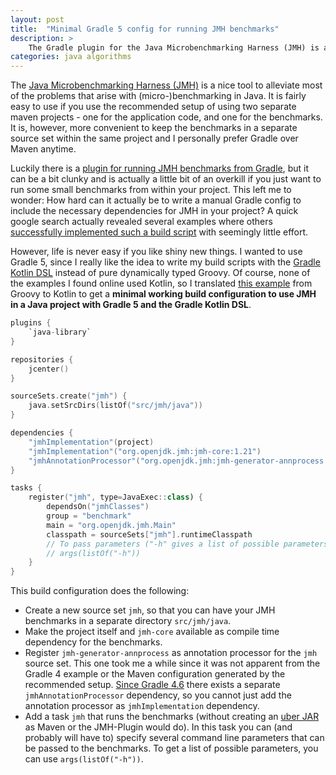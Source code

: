 ```yaml
---
layout: post
title:  "Minimal Gradle 5 config for running JMH benchmarks"
description: >
    The Gradle plugin for the Java Microbenchmarking Harness (JMH) is a bit clunky and right now there are no good suggestions for a manual config that works in Gradle 5, so I created my own.
categories: java algorithms
---
```


The [Java Microbenchmarking Harness (JMH)](https://openjdk.java.net/projects/code-tools/jmh/) is a nice tool to alleviate most of the problems that arise with (micro-)benchmarking in Java.
It is fairly easy to use if you use the recommended setup of using two separate maven projects - one for the application code, and one for the benchmarks.
It is, however, more convenient to keep the benchmarks in a separate source set within the same project and I personally prefer Gradle over Maven anytime.

Luckily there is a [plugin for running JMH benchmarks from Gradle](https://github.com/melix/jmh-gradle-plugin), but it can be a bit clunky and is actually a little bit of an overkill if you just want to run some small benchmarks from within your project.
This left me to wonder: How hard can it actually be to write a manual Gradle config to include the necessary dependencies for JMH in your project?
A quick google search actually revealed several examples where others [successfully implemented such a build script](https://stackoverflow.com/a/53889428) with seemingly little effort.

However, life is never easy if you like shiny new things.
I wanted to use Gradle 5, since I really like the idea to write my build scripts with the [Gradle Kotlin DSL](https://docs.gradle.org/current/userguide/kotlin_dsl.html) instead of pure dynamically typed Groovy.
Of course, none of the examples I found online used Kotlin, so I translated [this example](https://gist.github.com/mrbald/7bbb5113c3164d5243314da8c28649a1) from Groovy to Kotlin to get a **minimal working build configuration to use JMH in a Java project with Gradle 5 and the Gradle Kotlin DSL**.

```kotlin
plugins {
    `java-library`
}

repositories {
    jcenter()
}

sourceSets.create("jmh") {
    java.setSrcDirs(listOf("src/jmh/java"))
}

dependencies {
    "jmhImplementation"(project)
    "jmhImplementation"("org.openjdk.jmh:jmh-core:1.21")
    "jmhAnnotationProcessor"("org.openjdk.jmh:jmh-generator-annprocess:1.21")
}

tasks {
    register("jmh", type=JavaExec::class) {
        dependsOn("jmhClasses")
        group = "benchmark"
        main = "org.openjdk.jmh.Main"
        classpath = sourceSets["jmh"].runtimeClasspath
        // To pass parameters ("-h" gives a list of possible parameters)
        // args(listOf("-h"))
    }
}
```

This build configuration does the following:

* Create a new source set `jmh`, so that you can have your JMH benchmarks in a separate directory `src/jmh/java`.
* Make the project itself and `jmh-core` available as compile time dependency for the benchmarks.
* Register `jmh-generator-annprocess` as annotation processor for the `jmh` source set.
    This one took me a while since it was not apparent from the Gradle 4 example or the Maven configuration generated by the recommended setup.
    [Since Gradle 4.6](https://docs.gradle.org/4.6/release-notes.html) there exists a separate `jmhAnnotationProcessor` dependency, so you cannot just add the annotation processor as `jmhImplementation` dependency.
* Add a task `jmh` that runs the benchmarks (without creating an [uber JAR](https://github.com/johnrengelman/shadow) as Maven or the JMH-Plugin would do).
    In this task you can (and probably will have to) specify several command line parameters that can be passed to the benchmarks.
    To get a list of possible parameters, you can use `args(listOf("-h"))`.
